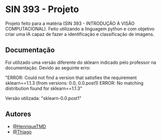 
# SIN 393 - Projeto

Projeto feito para a matéria (SIN 393 - INTRODUÇÃO À VISÃO COMPUTACIONAL). 
Feito utilizando a linguagem python e com objetivo criar uma IA capaz de fazer 
a identificação e classificação de imagens.




## Documentação

Foi utilizado uma versão diferente do sklearn indicado pelo professor na documentação.
Devido ao seguinte erro:

"ERROR: Could not find a version that satisfies the requirement sklearn==1.1.3 (from versions: 0.0, 0.0.post1)
ERROR: No matching distribution found for sklearn==1.1.3"

Versão utilizada: "sklearn-0.0.post1"




## Autores

- [@HenriqueTMD](https://github.com/HenriqueTMD)
- [@Thiago](https://github.com/thiagomf15)

